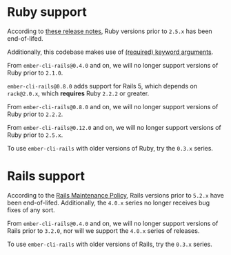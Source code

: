 # Ruby support

According to [these release notes][latest-eol], Ruby versions prior to `2.5.x`
has been end-of-lifed.

Additionally, this codebase makes use of [(required) keyword arguments][kwargs].

From `ember-cli-rails@0.4.0` and on, we will no longer support versions of Ruby
prior to `2.1.0`.

`ember-cli-rails@0.8.0` adds support for Rails 5, which depends on `rack@2.0.x`,
which **requires** Ruby `2.2.2` or greater.

From `ember-cli-rails@0.8.0` and on, we will no longer support versions of Ruby
prior to `2.2.2`.

From `ember-cli-rails@0.12.0` and on, we will no longer support versions of Ruby
prior to `2.5.x`.

To use `ember-cli-rails` with older versions of Ruby, try the `0.3.x` series.

[kwargs]: https://robots.thoughtbot.com/ruby-2-keyword-arguments
[latest-eol]: https://www.ruby-lang.org/en/news/2020/04/05/support-of-ruby-2-4-has-ended/

# Rails support

According to the [Rails Maintenance Policy][version-policy], Rails versions
prior to `5.2.x` have been end-of-lifed. Additionally, the `4.0.x` series no
longer receives bug fixes of any sort.

From `ember-cli-rails@0.4.0` and on, we will no longer support versions of Rails
prior to `3.2.0`, nor will we support the `4.0.x` series of releases.

To use `ember-cli-rails` with older versions of Rails, try the `0.3.x` series.

[version-policy]: http://guides.rubyonrails.org/maintenance_policy.html
